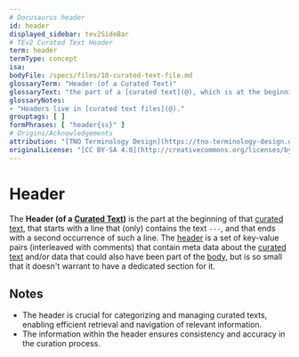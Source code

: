 ```yaml
---
# Docusaurus header
id: header
displayed_sidebar: tev2SideBar
# TEv2 Curated Text Header
term: header
termType: concept
isa:
bodyFile: /specs/files/10-curated-text-file.md
glossaryTerm: "Header (of a Curated Text)"
glossaryText: "the part of a [curated text](@), which is at the beginning of that text, that starts with a line that (only) contains three subsequent '-'characters, and that ends with a second occurrence of such a line."
glossaryNotes:
- "Headers live in [curated text files](@)."
grouptags: [ ]
formPhrases: [ "header{ss}" ]
# Origins/Acknowledgements
attribution: "[TNO Terminology Design](https://tno-terminology-design.github.io/tev2-specifications/docs)"
originalLicense: "[CC BY-SA 4.0](http://creativecommons.org/licenses/by-sa/4.0/?ref=chooser-v1)"
---
```


# Header

The **Header (of a [Curated Text](@))** is the part at the beginning of that [curated text](@), that starts with a line that (only) contains the text `---`, and that ends with a second occurrence of such a line. The [header](@) is a set of key-value pairs (interleaved with comments) that contain meta data about the [curated text](@) and/or data that could also have been part of the [body](@), but is so small that it doesn't warrant to have a dedicated section for it.

## Notes

- The header is crucial for categorizing and managing curated texts, enabling efficient retrieval and navigation of relevant information.
- The information within the header ensures consistency and accuracy in the curation process.

